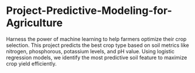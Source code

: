 # Project-Predictive-Modeling-for-Agriculture
Harness the power of machine learning to help farmers optimize their crop selection. This project predicts the best crop type based on soil metrics like nitrogen, phosphorous, potassium levels, and pH value. Using logistic regression models, we identify the most predictive soil feature to maximize crop yield efficiently.
